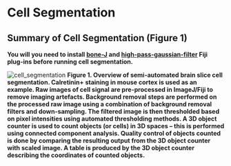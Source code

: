 # Cell Segmentation

## Summary of Cell Segmentation (Figure 1)

**You will you need to install [bone-J](https://bonej.org/) and [high-pass-gaussian-filter](https://github.com/stevenjwest/High_Pass_Gaussian_Filter) Fiji plug-ins before running cell segmentation.**

![cell_segmentation](https://user-images.githubusercontent.com/67151814/200412946-b8665840-9a80-4e73-a0c7-21f8a1c4e504.png)
**Figure 1. Overview of semi-automated brain slice cell segmentation. Calretinin+ staining in mouse cortex is used as an example. Raw images of cell signal are pre-processed in ImageJ/Fiji to remove imaging artefacts. Background removal steps are performed on the processed raw image using a combination of background removal filters and down-sampling. The filtered image is then thresholded based on pixel intensities using automated thresholding methods. A 3D object counter is used to count objects (or cells) in 3D spaces – this is performed using connected component analysis. Quality control of objects counted is done by comparing the resulting output from the 3D object counter with scaled image. A table is produced by the 3D object counter describing the coordinates of counted objects.**
